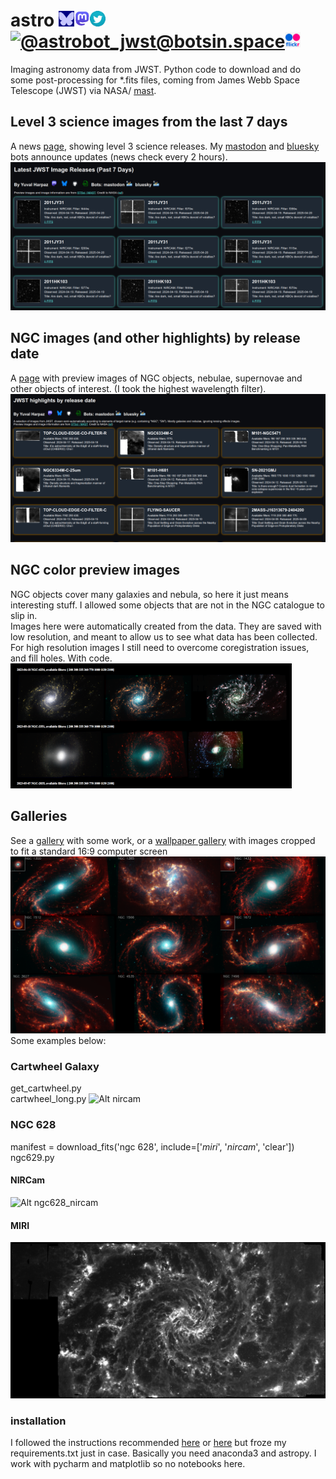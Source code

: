 # astro  [<img src="docs/bsky.png" title="@yuvharpaz.bsky.social" alt="@yuvharpaz.bsky.social" width="25"/>](https://bsky.app/profile/yuvharpaz.bsky.social)[<img src="docs/mastodona.png" title="@yuvharpaz@nerdculture.de" alt="@yuvharpaz@nerdculture.de" width="25"/>](https://nerdculture.de/@yuvharpaz)[<img src="docs/twitter-icon.png" title="@yuvharpaz" alt="@yuvharpaz" width="25"/>](https://twitter.com/yuvharpaz)[<img src="docs/camelfav.ico" alt="@astrobot_jwst@botsin.space" title="@astrobot_jwst@botsin.space" width="25"/>](https://botsin.space/@astrobot_jwst)[<img src="docs/flickr.png" title="yuval38" alt="yuval38" width="25"/>](https://www.flickr.com/photos/197886445@N03/albums/72177720309305254)
Imaging astronomy data from JWST. Python code to download and do some post-processing for *.fits files, coming from James Webb Space Telescope (JWST) via NASA/ [mast](https://mast.stsci.edu/portal/Mashup/Clients/Mast/Portal.html).
## Level 3 science images from the last 7 days
A news [page](https://yuval-harpaz.github.io/astro/news_by_date.html), showing level 3 science releases. My [mastodon](https://botsin.space/@astrobot_jwst) and [bluesky](https://bsky.app/profile/astrobotjwst.bsky.social) bots
announce updates (news check every 2 hours).
[<img src="science.png" alt="Science images from the last 7 days" title="Science images from the last 7 days">](https://yuval-harpaz.github.io/astro/news_by_date.html)
## NGC images (and other highlights) by release date
A [page](https://yuval-harpaz.github.io/astro/jwst_highlights_gray.html) with preview images of NGC objects, nebulae, supernovae and other objects of interest. (I took the highest wavelength filter).
[<img src="ngc_grid.png" alt="NGC images" title="NGC images">](https://yuval-harpaz.github.io/astro/jwst_highlights_gray.html)
## NGC color preview images
NGC objects cover many galaxies and nebula, so here it just means interesting stuff. I allowed some objects that are not in the NGC catalogue to slip in.<br>
Images here were automatically created from the data. They are saved with low resolution, and meant to allow us to see what data has been collected. For high resolution images I still need to overcome coregistration issues, and fill holes. With code. 
[![Alt a color preview page for most NGC objects captured by JWST](ngc_thumb.png)](https://yuval-harpaz.github.io/astro/ngc_thumb.html)

## Galleries
See a [gallery](https://github.com/yuval-harpaz/astro/blob/main/GALLERY.md) with some work, or a [wallpaper gallery](https://github.com/yuval-harpaz/astro/blob/main/pics/wallpaper/wallpapers.md) with images cropped to fit a standard 16:9 computer screen <br>
<img src="pics/wallpaper/collage.png" title="Nine galaxies captured by JWST, NIRCam + MIRI" alt="Nine galaxies captured by JWST, NIRCam + MIRI"/>
Some examples below:
### Cartwheel Galaxy
get_cartwheel.py<br>
cartwheel_long.py
![Alt nircam](https://github.com/yuval-harpaz/astro/blob/main/pics/cartwheel_nircam.png?raw=true)
### NGC 628
manifest = download_fits('ngc 628', include=['_miri_', '_nircam_', 'clear'])<br>
ngc629.py
#### NIRCam
![Alt ngc628_nircam](https://github.com/yuval-harpaz/astro/blob/main/pics/NGC_628_nircam.png?raw=true)
#### MIRI
![Alt ngc628_miri](https://github.com/yuval-harpaz/astro/blob/main/pics/NGC_628_miri.png?raw=true)
### installation
I followed the instructions recommended [here](https://github.com/spacetelescope/jdat_notebooks) or [here](https://spacetelescope.github.io/jdat_notebooks/install.html#install) but froze my requirements.txt just in case. Basically you need anaconda3 and astropy. I work with pycharm and matplotlib so no notebooks here.

